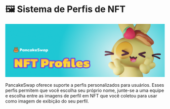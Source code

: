 # 🖼 Sistema de Perfis de NFT

![](../../.gitbook/assets/nft-profiles-header.png)

PancakeSwap oferece suporte a perfis personalizados para usuários. Esses perfis permitem que você escolha seu próprio nome, junte-se a uma equipe e escolha entre as imagens de perfil em NFT que você coletou para usar como imagem de exibição do seu perfil.

